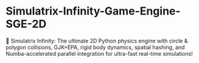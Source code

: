 # Simulatrix-Infinity-Game-Engine-SGE-2D
🚀 Simulatrix Infinity: The ultimate 2D Python physics engine with circle &amp; polygon collisions, GJK+EPA, rigid body dynamics, spatial hashing, and Numba-accelerated parallel integration for ultra-fast real-time simulations!
